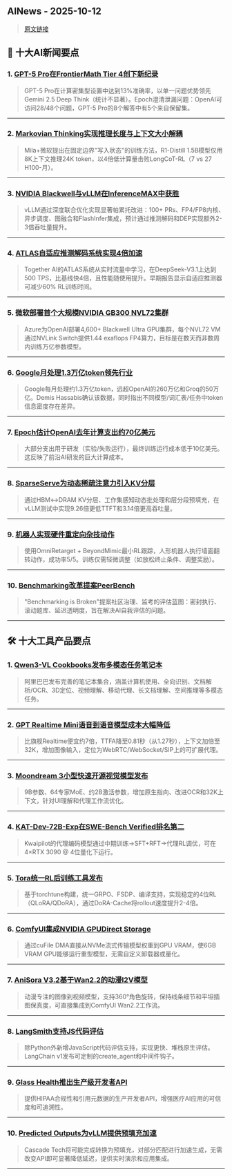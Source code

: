 ## AINews - 2025-10-12

> [原文链接](https://news.smol.ai/issues/25-10-10-not-much/)

## 📰 十大AI新闻要点

### 1. [GPT-5 Pro在FrontierMath Tier 4创下新纪录](https://twitter.com/EpochAIResearch/status/1976685685349441826)
> GPT-5 Pro在计算密集型设置中达到13%准确率，以单一问题优势领先Gemini 2.5 Deep Think（统计不显著）。Epoch澄清泄漏问题：OpenAI可访问28/48个问题，GPT-5 Pro的8个解答中有5个来自保留集。

---

### 2. [Markovian Thinking实现推理长度与上下文大小解耦](https://twitter.com/jiqizhixin/status/1976466786565656986)
> Mila+微软提出在固定边界"写入状态"的训练方法，R1-Distill 1.5B模型仅用8K上下文推理24K token，以4倍低计算量击败LongCoT-RL（7 vs 27 H100-月）。

---

### 3. [NVIDIA Blackwell与vLLM在InferenceMAX中获胜](https://twitter.com/mgoin_/status/1976452383258648972)
> vLLM通过深度联合优化实现显著帕累托改进：100+ PRs、FP4/FP8内核、异步调度、图融合和FlashInfer集成，预计通过推测解码和DEP实现额外2-3倍吞吐量提升。

---

### 4. [ATLAS自适应推测解码系统实现4倍加速](https://twitter.com/togethercompute/status/1976655646474031362)
> Together AI的ATLAS系统从实时流量中学习，在DeepSeek-V3.1上达到500 TPS，比基线快4倍，且性能随使用提升。早期报告显示自适应推测器可减少60% RL训练时间。

---

### 5. [微软部署首个大规模NVIDIA GB300 NVL72集群](http://blogs.nvidia.com/blog/microsoft-azure-worlds-first-gb300-nvl72-supercomputing-cluster-openai/?linkId=100000386364404)
> Azure为OpenAI部署4,600+ Blackwell Ultra GPU集群，每个NVL72 VM通过NVLink Switch提供1.44 exaflops FP4算力，目标是在数天而非数周内训练万亿参数模型。

---

### 6. [Google月处理1.3万亿token领先行业](https://twitter.com/demishassabis/status/1976712484657475691)
> Google每月处理约1.3万亿token，远超OpenAI的260万亿和Groq的50万亿。Demis Hassabis确认该数据，同时指出不同模型/词汇表/任务中token信息密度存在差异。

---

### 7. [Epoch估计OpenAI去年计算支出约70亿美元](https://twitter.com/EpochAIResearch/status/1976714284349767990)
> 大部分支出用于研发（实验/失败运行），最终训练运行成本低于10亿美元。这反映了前沿AI研发的巨大计算成本。

---

### 8. [SparseServe为动态稀疏注意力引入KV分层](https://twitter.com/ZhihuFrontier/status/1976544233700929614)
> 通过HBM↔DRAM KV分层、工作集感知动态批处理和层分段预填充，在vLLM测试中实现9.26倍更低TTFT和3.14倍更高吞吐量。

---

### 9. [机器人实现硬件重定向杂技动作](https://twitter.com/zhenkirito123/status/1976663920552427619)
> 使用OmniRetarget + BeyondMimic最小RL跟踪，人形机器人执行墙面翻转动作，成功率5/5。训练仅需轻微调整（如放松终止条件、调整奖励）。

---

### 10. [Benchmarking改革提案PeerBench](https://twitter.com/iScienceLuvr/status/1976586775603851344)
> "Benchmarking is Broken"提案社区治理、监考的评估蓝图：密封执行、滚动题库、延迟透明度，旨在解决AI自我评估的问题。

---

## 🛠️ 十大工具产品要点

### 1. [Qwen3-VL Cookbooks发布多模态任务笔记本](https://twitter.com/Alibaba_Qwen/status/1976479304814145877)
> 阿里巴巴发布完善的笔记本集合，涵盖计算机使用、全向识别、文档解析/OCR、3D定位、视频理解、移动代理、长文档理解、空间推理等多模态任务。

---

### 2. [GPT Realtime Mini语音到语音模型成本大幅降低](https://twitter.com/ArtificialAnlys/status/1976696262083985636)
> 比旗舰Realtime便宜约7倍，TTFA降至0.81秒（从1.27秒），上下文加倍至32K，增加图像输入，定位为WebRTC/WebSocket/SIP上的可扩展代理。

---

### 3. [Moondream 3小型快速开源视觉模型发布](https://twitter.com/moondreamai/status/1976624914070401142)
> 9B参数、64专家MoE、约2B激活参数，增加原生指向、改进OCR和32K上下文，针对UI理解和代理工作流优化。

---

### 4. [KAT-Dev-72B-Exp在SWE-Bench Verified排名第二](https://twitter.com/TheAhmadOsman/status/1976606921756205531)
> Kwaipilot的代理编码模型通过中期训练→SFT+RFT→代理RL调优，可在4×RTX 3090 @ 4位量化下运行。

---

### 5. [Tora统一RL后训练工具发布](https://twitter.com/gm8xx8/status/1976443792850092464)
> 基于torchtune构建，统一GRPO、FSDP、编译支持，实现稳定的4位RL（QLoRA/QDoRA），通过DoRA-Cache将rollout速度提升2-4倍。

---

### 6. [ComfyUI集成NVIDIA GPUDirect Storage](https://github.com/maifeeulasad/ComfyUI)
> 通过cuFile DMA直接从NVMe流式传输模型权重到GPU VRAM，使6GB VRAM GPU能够运行重型模型，无需自定义卸载器或量化。

---

### 7. [AniSora V3.2基于Wan2.2的动漫I2V模型](https://github.com/bilibili/Index-anisora)
> 动漫专注的图像到视频模型，支持360°角色旋转，保持线条细节和平坦插图保真度，可直接集成到ComfyUI Wan2.2工作流。

---

### 8. [LangSmith支持JS代码评估](https://twitter.com/LangChainAI/status/1976700402105233603)
> 除Python外新增JavaScript代码评估支持，实现更快、堆栈原生评估。LangChain v1发布可定制的create_agent和中间件钩子。

---

### 9. [Glass Health推出生产级开发者API](https://twitter.com/GlassHealthHQ/status/1976713436773138599)
> 提供HIPAA合规性和引用元数据的生产开发者API，增强医疗AI应用的可信度和可追溯性。

---

### 10. [Predicted Outputs为vLLM提供预填充加速](https://cascadetech.ai/blog/vllm-predicted-outputs/)
> Cascade Tech将可能完成转换为预填充，对部分匹配进行加速生成，无需改变API即可显著降低延迟，提供实时演示和应用集成。

---